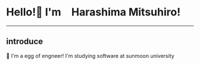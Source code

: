 # Hello!👋 I'm　Harashima Mitsuhiro!
---
## introduce
🐣 I'm a egg of engneer! I'm studying software at sunmoon university
